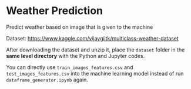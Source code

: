 # Weather Prediction

Predict weather based on image that is given to the machine

Dataset: <https://www.kaggle.com/vijaygiitk/multiclass-weather-dataset>

After downloading the dataset and unzip it, place the `dataset` folder in the
**same level directory** with the Python and Jupyter codes.

You can directly use `train_images_features.csv` and `test_images_features.csv`
into the machine learning model instead of run `dataframe_generator.ipynb` again.
